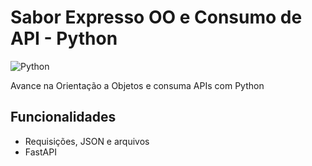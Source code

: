 # Sabor Expresso OO e Consumo de API - Python

![Python](https://img.shields.io/badge/Python-3776AB?style=for-the-badge&logo=python&logoColor=white)

Avance na Orientação a Objetos e consuma APIs com Python

## Funcionalidades

- Requisições, JSON e arquivos
- FastAPI

